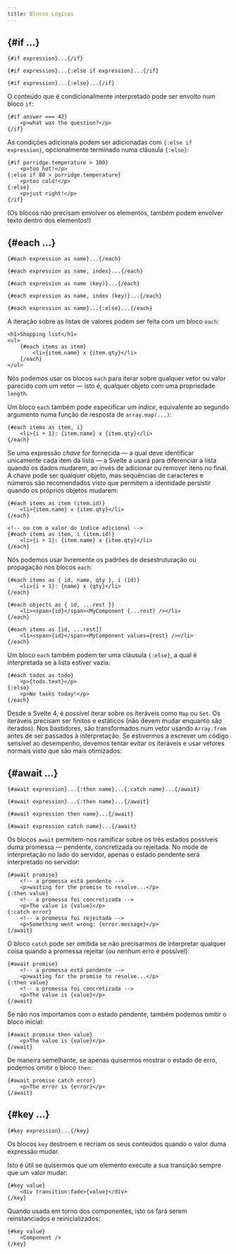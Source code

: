 ```yaml
---
title: Blocos Lógicos
---
```


## {#if ...}

```svelte
{#if expression}...{/if}
```

```svelte
{#if expression}...{:else if expression}...{/if}
```

```svelte
{#if expression}...{:else}...{/if}
```

O conteúdo que é condicionalmente interpretado pode ser envolto num bloco `if`:

```svelte
{#if answer === 42}
	<p>what was the question?</p>
{/if}
```

As condições adicionais podem ser adicionadas com `{:else if expression}`, opcionalmente terminado numa cláusula `{:else}`:

```svelte
{#if porridge.temperature > 100}
	<p>too hot!</p>
{:else if 80 > porridge.temperature}
	<p>too cold!</p>
{:else}
	<p>just right!</p>
{/if}
```

(Os blocos não precisam envolver os elementos, também podem envolver texto dentro dos elementos!)

## {#each ...}

```svelte
{#each expression as name}...{/each}
```

```svelte
{#each expression as name, index}...{/each}
```

```svelte
{#each expression as name (key)}...{/each}
```

```svelte
{#each expression as name, index (key)}...{/each}
```

```svelte
{#each expression as name}...{:else}...{/each}
```

A iteração sobre as listas de valores podem ser feita com um bloco `each`:

```svelte
<h1>Shopping list</h1>
<ul>
	{#each items as item}
		<li>{item.name} x {item.qty}</li>
	{/each}
</ul>
```

Nós podemos usar os blocos `each` para iterar sobre qualquer vetor ou valor parecido com um vetor — isto é, qualquer objeto com uma propriedade `length`.

Um bloco `each` também pode especificar um _índice_, equivalente ao segundo argumento numa função de resposta de `array.map(...)`:

```svelte
{#each items as item, i}
	<li>{i + 1}: {item.name} x {item.qty}</li>
{/each}
```

Se uma expressão _chave_ for fornecida — a qual deve identificar unicamente cada item da lista — a Svelte a usará para diferenciar a lista quando os dados mudarem, ao invés de adicionar ou remover itens no final. A chave pode ser qualquer objeto, mas sequências de caracteres e números são recomendados visto que permitem a identidade persistir quando os próprios objetos mudarem:

```svelte
{#each items as item (item.id)}
	<li>{item.name} x {item.qty}</li>
{/each}

<!-- ou com o valor do índice adicional -->
{#each items as item, i (item.id)}
	<li>{i + 1}: {item.name} x {item.qty}</li>
{/each}
```

Nós podemos usar livremente os padrões de desestruturação ou propagação nos blocos `each`:

```svelte
{#each items as { id, name, qty }, i (id)}
	<li>{i + 1}: {name} x {qty}</li>
{/each}

{#each objects as { id, ...rest }}
	<li><span>{id}</span><MyComponent {...rest} /></li>
{/each}

{#each items as [id, ...rest]}
	<li><span>{id}</span><MyComponent values={rest} /></li>
{/each}
```

Um bloco `each` também podem ter uma cláusula `{:else}`, a qual é interpretada se a lista estiver vazia:

```svelte
{#each todos as todo}
	<p>{todo.text}</p>
{:else}
	<p>No tasks today!</p>
{/each}
```

Desde a Svelte 4, é possível iterar sobre os iteráveis como `Map` ou `Set`. Os iteráveis precisam ser finitos e estáticos (não devem mudar enquanto são iterados). Nos bastidores, são transformados num vetor usando `Array.from` antes de ser passados à interpretação. Se estivermos a escrever um código sensível ao desempenho, devemos tentar evitar os iteráveis e usar vetores normais visto que são mais otimizados:

## {#await ...}

```svelte
{#await expression}...{:then name}...{:catch name}...{/await}
```

```svelte
{#await expression}...{:then name}...{/await}
```

```svelte
{#await expression then name}...{/await}
```

```svelte
{#await expression catch name}...{/await}
```

Os blocos `await` permitem-nos ramificar sobre os três estados possíveis duma promessa — pendente, concretizada ou rejeitada. No mode de interpretação no lado do servidor, apenas o estado pendente será interpretado no servidor:

```svelte
{#await promise}
	<!-- a promessa está pendente -->
	<p>waiting for the promise to resolve...</p>
{:then value}
	<!-- a promessa foi concretizada -->
	<p>The value is {value}</p>
{:catch error}
	<!-- a promessa foi rejeitada -->
	<p>Something went wrong: {error.message}</p>
{/await}
```

O bloco `catch` pode ser omitida se não precisarmos de interpretar qualquer coisa quando a promessa rejeitar (ou nenhum erro é possível):

```svelte
{#await promise}
	<!-- a promessa está pendente -->
	<p>waiting for the promise to resolve...</p>
{:then value}
	<!-- a promessa foi concretizada -->
	<p>The value is {value}</p>
{/await}
```

Se não nos importamos com o estado pendente, também podemos omitir o bloco inicial:

```svelte
{#await promise then value}
	<p>The value is {value}</p>
{/await}
```

De maneira semelhante, se apenas quisermos mostrar o estado de erro, podemos omitir o bloco `then`:

```svelte
{#await promise catch error}
	<p>The error is {error}</p>
{/await}
```

## {#key ...}

```svelte
{#key expression}...{/key}
```

Os blocos `key` destroem e recriam os seus conteúdos quando o valor duma expressão mudar.

Isto é útil se quisermos que um elemento execute a sua transição sempre que um valor mudar:

```svelte
{#key value}
	<div transition:fade>{value}</div>
{/key}
```

Quando usada em torno dos componentes, isto os fará serem reinstanciados e reinicializados:

```svelte
{#key value}
	<Component />
{/key}
```
